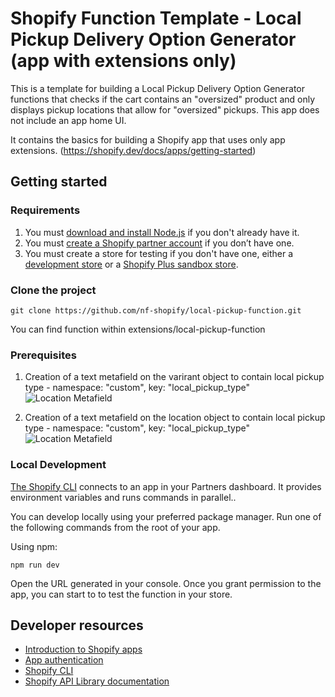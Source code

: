 # Shopify Function Template - Local Pickup Delivery Option Generator (app with extensions only)

This is a template for building a Local Pickup Delivery Option Generator functions that checks if the cart contains an "oversized" product and only displays pickup locations that allow for "oversized" pickups. This app does not include an app home UI.

It contains the basics for building a Shopify app that uses only app extensions. (https://shopify.dev/docs/apps/getting-started)

## Getting started

### Requirements

1. You must [download and install Node.js](https://nodejs.org/en/download/) if you don't already have it.
1. You must [create a Shopify partner account](https://partners.shopify.com/signup) if you don’t have one.
1. You must create a store for testing if you don't have one, either a [development store](https://help.shopify.com/en/partners/dashboard/development-stores#create-a-development-store) or a [Shopify Plus sandbox store](https://help.shopify.com/en/partners/dashboard/managing-stores/plus-sandbox-store).

### Clone the project
```
git clone https://github.com/nf-shopify/local-pickup-function.git
```
You can find function within extensions/local-pickup-function

### Prerequisites

1. Creation of a text metafield on the varirant object to contain local pickup type - namespace: "custom", key: "local_pickup_type"
![Location Metafield](https://screenshot.click/27-28-k44go-ugsoz.jpg)

2. Creation of a text metafield on the location object to contain local pickup type - namespace: "custom", key: "local_pickup_type"
![Location Metafield](https://screenshot.click/27-22-6fbft-5v64v.jpg)


### Local Development

[The Shopify CLI](https://shopify.dev/docs/apps/tools/cli) connects to an app in your Partners dashboard. It provides environment variables and runs commands in parallel..

You can develop locally using your preferred package manager. Run one of the following commands from the root of your app.

Using npm:

```shell
npm run dev
```

Open the URL generated in your console. Once you grant permission to the app, you can start to to test the function in your store.


## Developer resources

- [Introduction to Shopify apps](https://shopify.dev/docs/apps/getting-started)
- [App authentication](https://shopify.dev/docs/apps/auth)
- [Shopify CLI](https://shopify.dev/docs/apps/tools/cli)
- [Shopify API Library documentation](https://github.com/Shopify/shopify-api-js#readme)

